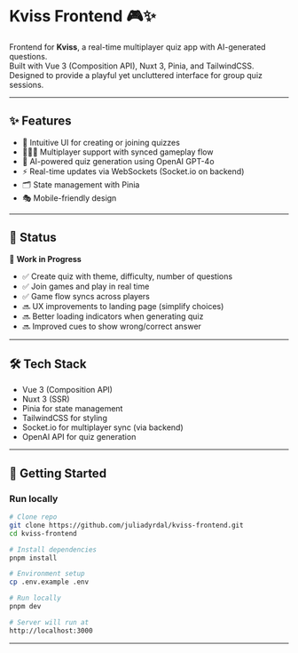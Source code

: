 # Kviss Frontend 🎮✨

Frontend for **Kviss**, a real-time multiplayer quiz app with AI-generated questions.  
Built with Vue 3 (Composition API), Nuxt 3, Pinia, and TailwindCSS. Designed to provide a playful yet uncluttered interface for group quiz sessions.  

---


## ✨ Features
- 🎨 Intuitive UI for creating or joining quizzes  
- 🧑‍🤝‍🧑 Multiplayer support with synced gameplay flow  
- 🤖 AI-powered quiz generation using OpenAI GPT-4o  
- ⚡ Real-time updates via WebSockets (Socket.io on backend)  
- 🗂️ State management with Pinia  
- 🎭 Mobile-friendly design  

---

## 📡 Status
🚧 **Work in Progress**  
- ✅ Create quiz with theme, difficulty, number of questions  
- ✅ Join games and play in real time  
- ✅ Game flow syncs across players  
- 🔜 UX improvements to landing page (simplify choices)  
- 🔜 Better loading indicators when generating quiz 
- 🔜 Improved cues to show wrong/correct answer  

---


## 🛠️ Tech Stack
- Vue 3 (Composition API)  
- Nuxt 3 (SSR)  
- Pinia for state management  
- TailwindCSS for styling  
- Socket.io for multiplayer sync (via backend)  
- OpenAI API for quiz generation  

---


## 🚀 Getting Started

### Run locally
```bash
# Clone repo
git clone https://github.com/juliadyrdal/kviss-frontend.git
cd kviss-frontend

# Install dependencies
pnpm install

# Environment setup
cp .env.example .env 

# Run locally
pnpm dev

# Server will run at
http://localhost:3000
```

---